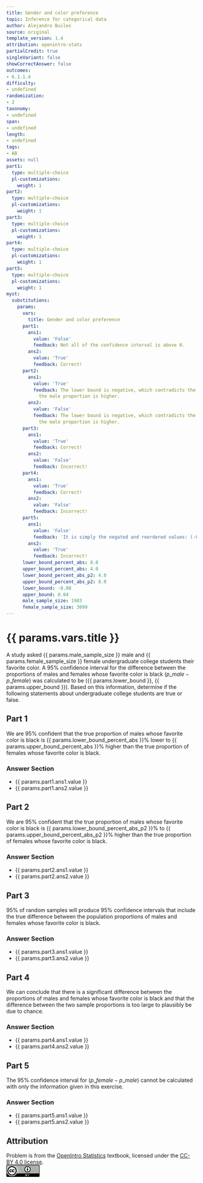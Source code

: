 ```yaml
---
title: Gender and color preference
topic: Inference for categorical data
author: Alejandro Builes
source: original
template_version: 1.4
attribution: openintro-stats
partialCredit: true
singleVariant: false
showCorrectAnswer: false
outcomes:
- 6.1.1.4
difficulty:
- undefined
randomization:
- 2
taxonomy:
- undefined
span:
- undefined
length:
- undefined
tags:
- AB
assets: null
part1:
  type: multiple-choice
  pl-customizations:
    weight: 1
part2:
  type: multiple-choice
  pl-customizations:
    weight: 1
part3:
  type: multiple-choice
  pl-customizations:
    weight: 1
part4:
  type: multiple-choice
  pl-customizations:
    weight: 1
part5:
  type: multiple-choice
  pl-customizations:
    weight: 1
myst:
  substitutions:
    params:
      vars:
        title: Gender and color preference
      part1:
        ans1:
          value: 'False'
          feedback: Not all of the confidence interval is above 0.
        ans2:
          value: 'True'
          feedback: Correct!
      part2:
        ans1:
          value: 'True'
          feedback: The lower bound is negative, which contradicts the claim that
            the male proportion is higher.
        ans2:
          value: 'False'
          feedback: The lower bound is negative, which contradicts the claim that
            the male proportion is higher.
      part3:
        ans1:
          value: 'True'
          feedback: Correct!
        ans2:
          value: 'False'
          feedback: Incorrect!
      part4:
        ans1:
          value: 'True'
          feedback: Correct!
        ans2:
          value: 'False'
          feedback: Incorrect!
      part5:
        ans1:
          value: 'False'
          feedback: 'It is simply the negated and reordered values: (-0.04, 0.08).'
        ans2:
          value: 'True'
          feedback: Incorrect!
      lower_bound_percent_abs: 8.0
      upper_bound_percent_abs: 4.0
      lower_bound_percent_abs_p2: 4.0
      upper_bound_percent_abs_p2: 8.0
      lower_bound: -0.08
      upper_bound: 0.04
      male_sample_size: 1983
      female_sample_size: 3099
---
```

# {{ params.vars.title }}
A study asked {{ params.male_sample_size }} male and {{ params.female_sample_size }} female undergraduate college students their favorite color. A 95% confidence interval for the difference between the proportions of males and females whose favorite color is black $(p\_{male} - p\_{female})$ was calculated to be ({{ params.lower_bound }}, {{ params.upper_bound }}).
Based on this information, determine if the following statements about undergraduate college students are true or false.

## Part 1

We are 95% confident that the true proportion of males whose favorite color is black is {{ params.lower_bound_percent_abs }}% lower to {{ params.upper_bound_percent_abs }}% higher than the true proportion of females whose favorite color is black.

### Answer Section

- {{ params.part1.ans1.value }}
- {{ params.part1.ans2.value }}

## Part 2

We are 95% confident that the true proportion of males whose favorite color is black is {{ params.lower_bound_percent_abs_p2 }}% to {{ params.upper_bound_percent_abs_p2 }}% higher than the true proportion of females whose favorite color is black.

### Answer Section

- {{ params.part2.ans1.value }}
- {{ params.part2.ans2.value }}

## Part 3

95% of random samples will produce 95% confidence intervals that include the true difference between the population proportions of males and females whose favorite color is black.

### Answer Section

- {{ params.part3.ans1.value }}
- {{ params.part3.ans2.value }}

## Part 4

We can conclude that there is a significant difference between the proportions of males and females whose favorite color is black and that the difference between the two sample proportions is too large to plausibly be due to chance.

### Answer Section

- {{ params.part4.ans1.value }}
- {{ params.part4.ans2.value }}

## Part 5

The 95% confidence interval for $(p\_{female} - p\_{male})$ cannot be calculated with only the information given in this exercise.

### Answer Section

- {{ params.part5.ans1.value }}
- {{ params.part5.ans2.value }}

## Attribution

Problem is from the [OpenIntro Statistics](https://openintro.org/book/os/) textbook, licensed under the [CC-BY 4.0 license](https://creativecommons.org/licenses/by/4.0/).<br>![Image representing the Creative Commons 4.0 BY license.](https://raw.githubusercontent.com/firasm/bits/master/by.png)